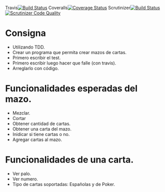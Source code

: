 Travis[![Build Status](https://travis-ci.org/FrancoVigier/TDD2018.svg?branch=master)](https://travis-ci.org/FrancoVigier/TDD2018)
Coveralls[![Coverage Status](https://coveralls.io/repos/github/FrancoVigier/TDD2018/badge.svg?branch=master)](https://coveralls.io/github/FrancoVigier/TDD2018?branch=master)
Scrutinizer[![Build Status](https://scrutinizer-ci.com/g/FrancoVigier/TDD2018/badges/build.png?b=master)](https://scrutinizer-ci.com/g/FrancoVigier/TDD2018/build-status/master) [![Scrutinizer Code Quality](https://scrutinizer-ci.com/g/FrancoVigier/TDD2018/badges/quality-score.png?b=master)](https://scrutinizer-ci.com/g/FrancoVigier/TDD2018/?branch=master)

# Consigna

- Utilizando TDD.
- Crear un programa que permita crear mazos de cartas.
- Primero escribir el test.
- Primero escribir luego hacer que falle (con travis).
- Arreglarlo con código.

# Funcionalidades esperadas del mazo.

- Mezclar.
- Cortar
- Obtener cantidad de cartas.
- Obtener una carta del mazo.
- Inidicar si tiene cartas o no.
- Agregar cartas al mazo.

# Funcionalidades de una carta.

- Ver palo.
- Ver numero.
- Tipo de cartas soportadas: Españolas y de Poker.
